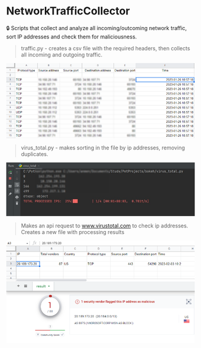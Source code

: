 # NetworkTrafficCollector

:lock: Scripts that collect and analyze all incoming/outcoming network traffic, sort IP addresses and check them for maliciousness.



> traffic.py - сreates a csv file with the required headers, then collects all incoming and outgoing traffic.

![sc02.jpg.png](https://github.com/teora13/NetworkTrafficCollector/blob/main/images/sc02.jpg.png)


> virus_total.py - makes sorting in the file by ip addresses, removing duplicates. 

![sc01.jpg](https://github.com/teora13/NetworkTrafficCollector/blob/main/images/sc01.jpg)

> Makes an api request to www.virustotal.com to check ip addresses.
> Creates a new file with processing results

![sc03.jpg.png](https://github.com/teora13/NetworkTrafficCollector/blob/main/images/sc03.jpg.png)
